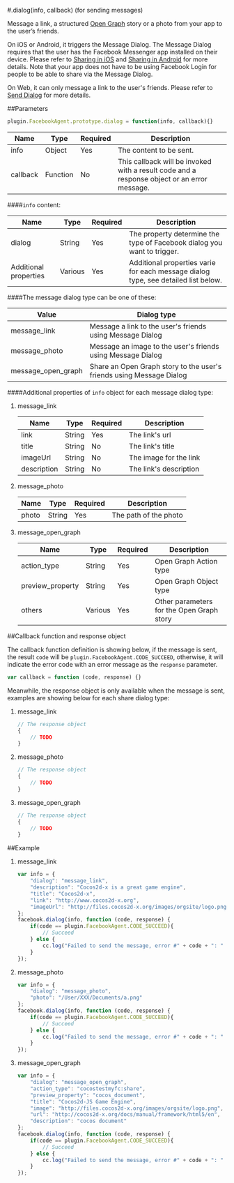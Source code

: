 #.dialog(info, callback) (for sending messages)

Message a link, a structured [Open Graph](https://developers.facebook.com/products/open-graph) story or a photo from your app to the user’s friends. 

On iOS or Android, it triggers the Message Dialog. The Message Dialog requires that the user has the Facebook Messenger app installed on their device. Please refer to [Sharing in iOS](https://developers.facebook.com/docs/ios/share#message-dialog) and [Sharing in Android](https://developers.facebook.com/docs/android/share#message-dialog) for more details. Note that your app does not have to be using Facebook Login for people to be able to share via the Message Dialog.

On Web, it can only message a link to the user's friends. Please refer to [Send Dialog](https://developers.facebook.com/docs/sharing/reference/send-dialog) for more details.

##Parameters

```javascript
plugin.FacebookAgent.prototype.dialog = function(info, callback){}
```

|Name|Type|Required|Description|
|----|----|--------|-----------|
|info|Object|Yes|The content to be sent.|
|callback|Function|No|This callback will be invoked with a result code and a response object or an error message.|

####`info` content:

|Name|Type|Required|Description|
|----|----|--------|-----------|
|dialog|String|Yes|The property determine the type of Facebook dialog you want to trigger.|
|Additional properties|Various|Yes|Additional properties varie for each message dialog type, see detailed list below.|

####The message dialog type can be one of these:

|Value|Dialog type|
|-----|-----------|
|message_link|Message a link to the user's friends using Message Dialog|
|message_photo|Message an image to the user's friends using Message Dialog|
|message_open_graph|Share an Open Graph story to the user's friends using Message Dialog|

####Additional properties of `info` object for each message dialog type:

1. message_link

    |Name|Type|Required|Description|
    |----|----|--------|-----------|
    |link|String|Yes|The link's url|
    |title|String|No|The link's title|
    |imageUrl|String|No|The image for the link|
    |description|String|No|The link's description|

2. message_photo

    |Name|Type|Required|Description|
    |----|----|--------|-----------|
    |photo|String|Yes|The path of the photo|

3. message_open_graph

    |Name|Type|Required|Description|
    |----|----|--------|-----------|
    |action_type|String|Yes|Open Graph Action type|
    |preview_property|String|Yes|Open Graph Object type|
    |others|Various|Yes|Other parameters for the Open Graph story|

##Callback function and response object

The callback function definition is showing below, if the message is sent, the result `code` will be `plugin.FacebookAgent.CODE_SUCCEED`, otherwise, it will indicate the error code with an error message as the `response` parameter.

```javascript
var callback = function (code, response) {}
```

Meanwhile, the response object is only available when the message is sent, examples are showing below for each share dialog type:

1. message_link

    ```javascript
    // The response object 
    {
        // TODO
    }
    ```
    
2. message_photo

    ```javascript
    // The response object 
    {
        // TODO
    }
    ```
    
3. message_open_graph

    ```javascript
    // The response object 
    {
        // TODO
    }
    ```

##Example

1. message_link

    ```javascript
    var info = {
        "dialog": "message_link",
        "description": "Cocos2d-x is a great game engine",
        "title": "Cocos2d-x",
        "link": "http://www.cocos2d-x.org",
        "imageUrl": "http://files.cocos2d-x.org/images/orgsite/logo.png"
    };
    facebook.dialog(info, function (code, response) {
        if(code == plugin.FacebookAgent.CODE_SUCCEED){
            // Succeed
        } else {
            cc.log("Failed to send the message, error #" + code + ": " + response);
        }
    });
    ```
    
2. message_photo

    ```javascript
    var info = {
        "dialog": "message_photo",
        "photo": "/User/XXX/Documents/a.png"
    };
    facebook.dialog(info, function (code, response) {
        if(code == plugin.FacebookAgent.CODE_SUCCEED){
            // Succeed
        } else {
            cc.log("Failed to send the message, error #" + code + ": " + response);
        }
    });
    ```
    
3. message_open_graph

    ```javascript
    var info = {
        "dialog": "message_open_graph",
        "action_type": "cocostestmyfc:share",
        "preview_property": "cocos_document",
        "title": "Cocos2d-JS Game Engine",
        "image": "http://files.cocos2d-x.org/images/orgsite/logo.png",
        "url": "http://cocos2d-x.org/docs/manual/framework/html5/en",
        "description": "cocos document"
    };
    facebook.dialog(info, function (code, response) {
        if(code == plugin.FacebookAgent.CODE_SUCCEED){
            // Succeed
        } else {
            cc.log("Failed to send the message, error #" + code + ": " + response);
        }
    });
    ```